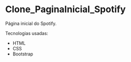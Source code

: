 # Clone_PaginaInicial_Spotify


Página inicial do Spotify.

Tecnologias usadas:
  - HTML
  - CSS
  - Bootstrap
